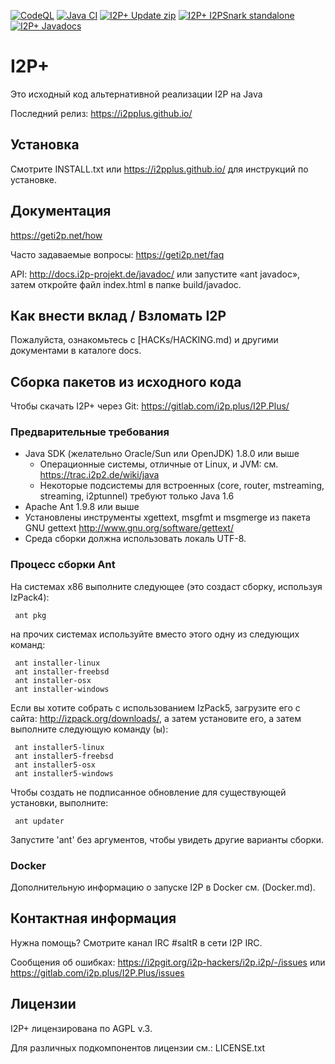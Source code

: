 [![CodeQL](https://github.com/vituperative/i2pplus/actions/workflows/codeql-analysis.yml/badge.svg)](https://github.com/vituperative/i2pplus/actions/workflows/codeql-analysis.yml)
[![Java CI](https://github.com/vituperative/i2pplus/actions/workflows/ant.yml/badge.svg)](https://github.com/vituperative/i2pplus/actions/workflows/ant.yml)
[![I2P+ Update zip](https://i2pplus.github.io/download.svg)](https://gitlab.com/i2pplus/I2P.Plus/-/jobs/artifacts/master/raw/i2pupdate.zip?job=Java8)
[![I2P+ I2PSnark standalone](https://i2pplus.github.io/i2psnarkdownload.svg)](https://gitlab.com/i2pplus/I2P.Plus/-/jobs/artifacts/master/raw/i2psnark-standalone.zip?job=Java8)
[![I2P+ Javadocs](https://i2pplus.github.io/javadocsdownload.svg)](https://gitlab.com/i2pplus/I2P.Plus/-/jobs/artifacts/master/raw/javadoc.zip?job=Java8)

# I2P+

Это исходный код альтернативной реализации I2P на Java

Последний релиз: https://i2pplus.github.io/

## Установка

Смотрите INSTALL.txt или https://i2pplus.github.io/ для инструкций по установке.

## Документация

https://geti2p.net/how

Часто задаваемые вопросы: https://geti2p.net/faq

API: http://docs.i2p-projekt.de/javadoc/
или запустите «ant javadoc», затем откройте файл index.html в папке build/javadoc.

## Как внести вклад / Взломать I2P

Пожалуйста, ознакомьтесь с [HACKs/HACKING.md) и другими документами в каталоге docs.

## Сборка пакетов из исходного кода

Чтобы скачать I2P+ через Git: https://gitlab.com/i2p.plus/I2P.Plus/

### Предварительные требования

- Java SDK (желательно Oracle/Sun или OpenJDK) 1.8.0 или выше
  - Операционные системы, отличные от Linux, и JVM: см. https://trac.i2p2.de/wiki/java
  - Некоторые подсистемы для встроенных (core, router, mstreaming, streaming, i2ptunnel)
    требуют только Java 1.6
- Apache Ant 1.9.8 или выше
- Установлены инструменты xgettext, msgfmt и msgmerge из пакета GNU gettext
  http://www.gnu.org/software/gettext/
- Среда сборки должна использовать локаль UTF-8.

### Процесс сборки Ant

На системах x86 выполните следующее (это создаст сборку, используя IzPack4):

     ant pkg

на прочих системах используйте вместо этого одну из следующих команд:

     ant installer-linux
     ant installer-freebsd
     ant installer-osx
     ant installer-windows

Если вы хотите собрать с использованием IzPack5, загрузите его с сайта: http://izpack.org/downloads/, а затем
установите его, а затем выполните следующую команду (ы):

     ant installer5-linux
     ant installer5-freebsd
     ant installer5-osx
     ant installer5-windows

Чтобы создать не подписанное обновление для существующей установки, выполните:

     ant updater

Запустите 'ant' без аргументов, чтобы увидеть другие варианты сборки.

### Docker
Дополнительную информацию о запуске I2P в Docker см.  (Docker.md).
## Контактная информация

Нужна помощь? Смотрите канал IRC #saltR в сети I2P IRC.

Сообщения об ошибках: https://i2pgit.org/i2p-hackers/i2p.i2p/-/issues или https://gitlab.com/i2p.plus/I2P.Plus/issues

## Лицензии

I2P+ лицензирована по AGPL v.3.

Для различных подкомпонентов лицензии см.: LICENSE.txt